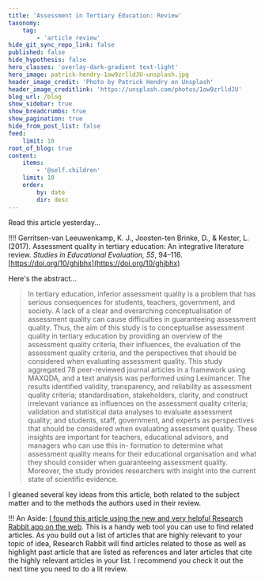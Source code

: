 ```yaml
---
title: 'Assessment in Tertiary Education: Review'
taxonomy:
    tag:
        - 'article review'
hide_git_sync_repo_link: false
published: false
hide_hypothesis: false
hero_classes: 'overlay-dark-gradient text-light'
hero_image: patrick-hendry-1ow9zrlldJU-unsplash.jpg
header_image_credit: 'Photo by Patrick Hendry on Unsplash'
header_image_creditlink: 'https://unsplash.com/photos/1ow9zrlldJU'
blog_url: /blog
show_sidebar: true
show_breadcrumbs: true
show_pagination: true
hide_from_post_list: false
feed:
    limit: 10
root_of_blog: true
content:
    items:
        - '@self.children'
    limit: 10
    order:
        by: date
        dir: desc
---
```


Read this article yesterday...

!!!! Gerritsen-van Leeuwenkamp, K. J., Joosten-ten Brinke, D., & Kester, L. (2017). Assessment quality in tertiary education: An integrative literature review. *Studies in Educational Evaluation, 55*, 94–116. [https://doi.org/10/ghjbhx](https://doi.org/10/ghjbhx)

Here's the abstract...

> In tertiary education, inferior assessment quality is a problem that has serious consequences for students, teachers, government, and society. A lack of a clear and overarching conceptualisation of assessment quality can cause difficulties in guaranteeing assessment quality. Thus, the aim of this study is to conceptualise assessment quality in tertiary education by providing an overview of the assessment quality criteria, their influences, the evaluation of the assessment quality criteria, and the perspectives that should be considered when evaluating assessment quality. This study aggregated 78 peer-reviewed journal articles in a framework using MAXQDA, and a text analysis was performed using Leximancer. The results identified validity, transparency, and reliability as assessment quality criteria; standardisation, stakeholders, clarity, and construct irrelevant variance as influences on the assessment quality criteria; validation and statistical data analyses to evaluate assessment quality; and students, staff, government, and experts as perspectives that should be considered when evaluating assessment quality. These insights are important for teachers, educational advisors, and managers who can use this in- formation to determine what assessment quality means for their educational organisation and what they should consider when guaranteeing assessment quality. Moreover, the study provides researchers with insight into the current state of scientific evidence.

I gleaned several key ideas from this article, both related to the subject matter and to the methods the authors used in their review.

!!! An Aside: [I found this article using the new and very helpful Research Rabbit app on the web](https://researchrabbitapp.com). This is a handy web tool you can use to find related articles. As you build out a list of articles that are highly relevant to your topic of idea, Research Rabbit will find articles related to those as well as highlight past article that are listed as references and later articles that cite the highly relevant articles in your list. I recommend you check it out the next time you need to do a lit review.
